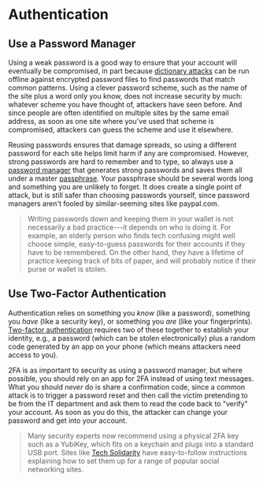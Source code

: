 # Authentication

## Use a Password Manager

Using a weak password is a good way to ensure that your account will
eventually be compromised, in part because [dictionary
attacks](g:dictionary-attack) can be run offline against encrypted
password files to find passwords that match common patterns. Using a
clever password scheme, such as the name of the site plus a word only
you know, does not increase security by much: whatever scheme you have
thought of, attackers have seen before.  And since people are often
identified on multiple sites by the same email address, as soon as one
site where you've used that scheme is compromised, attackers can guess
the scheme and use it elsewhere.

Reusing passwords ensures that damage spreads, so using a different
password for each site helps limit harm if any are
compromised. However, strong passwords are hard to remember and to
type, so always use a [password manager](g:password-manager) that
generates strong passwords and saves them all under a master
[passphrase](g:passphrase). Your passphrase should be several words
long and something you are unlikely to forget. It does create a single
point of attack, but is still safer than choosing passwords yourself,
since password managers aren't fooled by similar-seeming sites like
paypaI.com.

> Writing passwords down and keeping them in your wallet is not
> necessarily a bad practice---it depends on who is doing it. For
> example, an elderly person who finds tech confusing might well choose
> simple, easy-to-guess passwords for their accounts if they have to be
> remembered. On the other hand, they have a lifetime of practice
> keeping track of bits of paper, and will probably notice if their
> purse or wallet is stolen.

## Use Two-Factor Authentication

Authentication relies on something you *know* (like a password),
something you *have* (like a security key), or something you *are*
(like your fingerprints). [Two-factor authentication](g:2fa) requires
two of these together to establish your identity, e.g., a password
(which can be stolen electronically) plus a random code generated by
an app on your phone (which means attackers need access to you).

2FA is as important to security as using a password manager, but where
possible, you should rely on an app for 2FA instead of using text
messages. What you should *never* do is share a confirmation code, since
a common attack is to trigger a password reset and then call the victim
pretending to be from the IT department and ask them to read the code
back to "verify" your account. As soon as you do this, the attacker can
change your password and get into your account.

> Many security experts now recommend using a physical 2FA key such as a
> YubiKey, which fits on a keychain and plugs into a standard USB port.
> Sites like [Tech Solidarity][tech-solidarity] have
> easy-to-follow instructions explaining how to set them up for a range
> of popular social networking sites.

[tech-solidarity]: https://techsolidarity.org/
